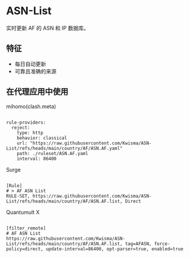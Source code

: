 
# ASN-List

实时更新 AF 的 ASN 和 IP 数据库。

## 特征

- 每日自动更新
- 可靠且准确的来源

## 在代理应用中使用

mihomo(clash.meta)

<pre><code class="language-javascript">
rule-providers:
  reject:
    type: http
    behavior: classical
    url: "https://raw.githubusercontent.com/Kwisma/ASN-List/refs/heads/main/country/AF/ASN.AF.yaml"
    path: ./ruleset/ASN.AF.yaml
    interval: 86400
</code></pre>

Surge

<pre><code class="language-javascript">
[Rule]
# > AF ASN List
RULE-SET, https://raw.githubusercontent.com/Kwisma/ASN-List/refs/heads/main/country/AF/ASN.AF.list, Direct
</code></pre>

Quantumult X

<pre><code class="language-javascript">
[filter_remote]
# AF ASN List
https://raw.githubusercontent.com/Kwisma/ASN-List/refs/heads/main/country/AF/ASN.AF.list, tag=AFASN, force-policy=direct, update-interval=86400, opt-parser=true, enabled=true
</code></pre>
